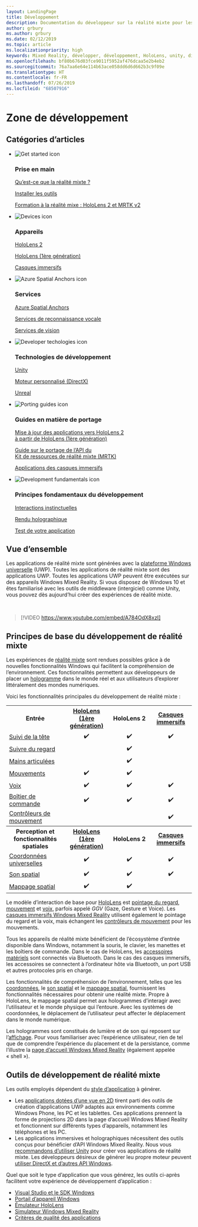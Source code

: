 ```yaml
---
layout: LandingPage
title: Développement
description: Documentation du développeur sur la réalité mixte pour les casques immersifs et HoloLens.
author: grbury
ms.author: grbury
ms.date: 02/12/2019
ms.topic: article
ms.localizationpriority: high
keywords: Mixed Reality, développer, développement, HoloLens, unity, directx
ms.openlocfilehash: bf80b676d03fce9011f5952af476dcaa5e2b4eb2
ms.sourcegitcommit: 76a7aa6e64e114b63ace058dd6d6d662b3c9f09e
ms.translationtype: HT
ms.contentlocale: fr-FR
ms.lasthandoff: 07/26/2019
ms.locfileid: "68507916"
---
```

# <a name="development-launchpad"></a>Zone de développement

## <a name="article-categories"></a>Catégories d’articles


<ul class="panelContent cardsF">
    <li>
        <div class="cardSize">
            <div class="cardPadding">
                <div class="card">
                    <div class="cardImageOuter">
                        <div class="cardImage">
                            <img src="images/GetStartedIcon.png" alt="Get started icon">
                        </div>
                    </div>
                    <div class="cardText">
                        <h3>Prise en main</h3>
                        <p>
                            <a href="mixed-reality.md">Qu’est-ce que la réalité mixte ?</a>
                        </p>
                        <p>
                            <a href="install-the-tools.md">Installer les outils</a>
                        </p>
                        <p>
                            <a href="mrlearning-base-ch1.md">Formation à la réalité mixe : HoloLens 2 et MRTK v2</a>
                        </p>
                    </div>
                </div>
            </div>
        </div>
    </li>
        <li>
        <div class="cardSize">
            <div class="cardPadding">
                <div class="card">
                    <div class="cardImageOuter">
                        <div class="cardImage">
                            <img src="images/HoloLens_Icon_120x130.png" alt="Devices icon">
                        </div>
                    </div>
                    <div class="cardText">
                        <h3>Appareils</h3>
                          <p>
                            <a href="https://www.microsoft.com/hololens/hardware" target="_blank">HoloLens 2</a>
                        </p>
                        <p>
                            <a href="hololens-hardware-details.md">HoloLens (1ère génération)</a>
                        </p>
                        <p>
                            <a href="immersive-headset-hardware-details.md">Casques immersifs</a>
                        </p>
                    </div>
                </div>
            </div>
        </div>
    </li>
    <li>
        <div class="cardSize">
            <div class="cardPadding">
                <div class="card">
                    <div class="cardImageOuter">
                        <div class="cardImage">
                            <img src="images/AzureSpatialAnchors_Icon_120x130.png" alt="Azure Spatial Anchors icon">
                        </div>
                    </div>
                    <div class="cardText">
                        <h3>Services</h3>
                        <p>
                            <a href="https://docs.microsoft.com/azure/spatial-anchors" target="_blank">Azure Spatial Anchors</a>
                        </p>
                        <p>
                            <a href="https://docs.microsoft.com/azure/cognitive-services/speech-service/" target="_blank">Services de reconnaissance vocale</a>
                        </p>
                        <p>
                            <a href="https://docs.microsoft.com/azure/cognitive-services/computer-vision/" target="_blank">Services de vision</a>
                        </p>
                    </div>
                </div>
            </div>
        </div>
    </li>
    <li>
        <div class="cardSize">
            <div class="cardPadding">
                <div class="card">
                    <div class="cardImageOuter">
                        <div class="cardImage">
                            <img src="images/Unity_Icon_120x130.png" alt="Developer techologies icon">
                        </div>
                    </div>
                    <div class="cardText">
                        <h3>Technologies de développement</h3>
                        <p>
                            <a href="unity-development-overview.md">Unity</a>
                        </p>
                        <p>
                            <a href="directx-development-overview.md">Moteur personnalisé (DirectX)</a>
                        </p>
                        <p>
                            <a href="https://www.unrealengine.com/en-US/blog/unreal-engine-4-support-for-hololens-2-released-in-early-access">Unreal</a>
                        </p>                
                    </div>
                </div>
            </div>
        </div>
    </li>
    <li>
        <div class="cardSize">
            <div class="cardPadding">
                <div class="card">
                    <div class="cardImageOuter">
                        <div class="cardImage">
                            <img src="images/PortingGuides-icon_120x130.png" alt="Porting guides icon">
                        </div>
                    </div>
                    <div class="cardText">
                        <h3>Guides en matière de portage</h3>
                        <p>
                            <a href="mrtk-porting-guide.md">Mise à jour des applications vers HoloLens 2<br>à partir de HoloLens (1ère génération)</a>
                        </p>
                        <p>
                            <a href="https://microsoft.github.io/MixedRealityToolkit-Unity/Documentation/HTKToMRTKPortingGuide.html">Guide sur le portage de l’API du<br>Kit de ressources de réalité mixte (MRTK)</a>
                        </p>
                        <p>
                            <a href="porting-guides.md">Applications des casques immersifs</a>
                        </p>
                    </div>
                </div>
            </div>
        </div>
    </li>
    <li>
        <div class="cardSize">
            <div class="cardPadding">
                <div class="card">
                    <div class="cardImageOuter">
                        <div class="cardImage">
                            <img src="images/App_patterns_Icon_120x130.png" alt="Development fundamentals icon">
                        </div>
                    </div>
                    <div class="cardText">
                        <h3>Principes fondamentaux du développement</h3>
                        <p>
                            <a href="Interaction-fundamentals.md">Interactions instinctuelles</a>
                        </p>
                        <p>
                            <a href="rendering.md">Rendu holographique</a>
                        </p>
                         <p>
                            <a href="testing-your-app-on-hololens.md">Test de votre application</a>
                        </p>                    
                    </div>
                </div>
            </div>
        </div>
    </li>    
</ul>

## <a name="overview"></a>Vue d’ensemble

Les applications de réalité mixte sont générées avec la [plateforme Windows universelle](https://dev.windows.com/getstarted) (UWP). Toutes les applications de réalité mixte sont des applications UWP. Toutes les applications UWP peuvent être exécutées sur des appareils Windows Mixed Reality. Si vous disposez de Windows 10 et êtes familiarisé avec les outils de middleware (intergiciel) comme Unity, vous pouvez dès aujourd’hui créer des expériences de réalité mixte.

<br>

>[!VIDEO https://www.youtube.com/embed/A784OdX8xzI]

## <a name="basics-of-mixed-reality-development"></a>Principes de base du développement de réalité mixte

Les expériences de [réalité mixte](mixed-reality.md) sont rendues possibles grâce à de nouvelles fonctionnalités Windows qui facilitent la compréhension de l’environnement. Ces fonctionnalités permettent aux développeurs de placer un [hologramme](hologram.md) dans le monde réel et aux utilisateurs d’explorer littéralement des mondes numériques. 

Voici les fonctionnalités principales du développement de réalité mixte :

<table>
<tr>
<th style="width:175px">Entrée</th><th style="width:125px; text-align: center;"><a href="hololens-hardware-details.md">HoloLens (1ère génération)</a></th><th style="width:125px; text-align: center;">HoloLens 2</a></th><th style="width:125px; text-align: center;"> <a href="immersive-headset-hardware-details.md">Casques immersifs</a></th>
</tr><tr>
<td> <a href="gaze.md">Suivi de la tête</a></td><td style="text-align: center;">✔️</td><td style="text-align: center;">✔️</td><td style="text-align: center;">✔️</td>
</tr><tr>
<td> <a href="gaze.md">Suivre du regard</a></td><td></td><td style="text-align: center;">✔️</td><td></td>
</tr><tr>
 <td> <a href="gestures.md">Mains articulées</a></td><td></td><td style="text-align: center;">✔️</td><td></td>
</tr><tr>
<td> <a href="gestures.md">Mouvements</a></td><td style="text-align: center;">✔️</td><td style="text-align: center;">✔️</td><td></td>
</tr><tr>
<td> <a href="voice-input.md">Voix</a></td><td style="text-align: center;">✔️</td><td style="text-align: center;">✔️</td><td style="text-align: center;">✔️</td>
</tr><tr>
<td> <a href="hardware-accessories.md">Boîtier de commande</a></td><td style="text-align: center;">✔️</td><td style="text-align: center;">✔️</td><td style="text-align: center;">✔️</td>
</tr><tr>
<td> <a href="motion-controllers.md">Contrôleurs de mouvement</a></td><td></td><td></td><td style="text-align: center;">✔️</td>
</tr><tr>
<th style="width:175px">Perception et fonctionnalités spatiales</th><th style="width:125px; text-align: center;"><a href="hololens-hardware-details.md">HoloLens (1ère génération)</a></th><th style="width:125px; text-align: center;">HoloLens 2</a></th><th style="width:125px; text-align: center;"> <a href="immersive-headset-hardware-details.md">Casques immersifs</a></th>
</tr><tr>
<td> <a href="coordinate-systems.md">Coordonnées universelles</a></td><td style="text-align: center;">✔️</td><td style="text-align: center;">✔️</td><td style="text-align: center;">✔️</td>
</tr><tr>
<td> <a href="spatial-sound.md">Son spatial</a></td><td style="text-align: center;">✔️</td><td style="text-align: center;">✔️</td><td style="text-align: center;">✔️</td>
</tr><tr>
<td> <a href="spatial-mapping.md">Mappage spatial</a></td><td style="text-align: center;">✔️</td><td style="text-align: center;">✔️</td><td></td>
</tr>
</table>



Le modèle d’interaction de base pour [HoloLens](hololens-hardware-details.md) est [pointage du regard](gaze.md), [mouvement](gestures.md) et [voix](voice-input.md), parfois appelé *GGV* (Gaze, Gesture et Voice). Les [casques immersifs Windows Mixed Reality](immersive-headset-hardware-details.md) utilisent également le pointage du regard et la voix, mais échangent les [contrôleurs de mouvement](motion-controllers.md) pour les mouvements.

Tous les appareils de réalité mixte bénéficient de l’écosystème d’entrée disponible dans Windows, notamment la souris, le clavier, les manettes et les boîtiers de commande. Dans le cas de HoloLens, les [accessoires matériels](hardware-accessories.md) sont connectés via Bluetooth. Dans le cas des casques immersifs, les accessoires se connectent à l’ordinateur hôte via Bluetooth, un port USB et autres protocoles pris en charge.

Les fonctionnalités de compréhension de l’environnement, telles que les [coordonnées](coordinate-systems.md), le [son spatial](spatial-sound.md) et le [mappage spatial](spatial-mapping.md), fournissent les fonctionnalités nécessaires pour obtenir une réalité mixte. Propre à HoloLens, le mappage spatial permet aux hologrammes d’interagir avec l’utilisateur et le monde physique qui l’entoure. Avec les systèmes de coordonnées, le déplacement de l’utilisateur peut affecter le déplacement dans le monde numérique.

Les hologrammes sont constitués de lumière et de son qui reposent sur l’[affichage](rendering.md). Pour vous familiariser avec l’expérience utilisateur, rien de tel que de comprendre l’expérience du placement et de la persistance, comme l’illustre la [page d’accueil Windows Mixed Reality](navigating-the-windows-mixed-reality-home.md) (également appelée « shell »).

## <a name="tools-for-developing-mixed-reality"></a>Outils de développement de réalité mixte

Les outils employés dépendent du [style d’application](app-views.md) à générer.
* Les [applications dotées d’une vue en 2D](building-2d-apps.md) tirent parti des outils de création d’applications UWP adaptés aux environnements comme Windows Phone, les PC et les tablettes. Ces applications prennent la forme de projections 2D dans la page d’accueil Windows Mixed Reality et fonctionnent sur différents types d’appareils, notamment les téléphones et les PC.
* Les applications immersives et holographiques nécessitent des outils conçus pour bénéficier d’API Windows Mixed Reality. Nous vous [recommandons d’utiliser Unity](unity-development-overview.md) pour créer vos applications de réalité mixte. Les développeurs désireux de générer leu propre moteur peuvent [utiliser DirectX et d’autres API Windows](directx-development-overview.md).

Quel que soit le type d’application que vous générez, les outils ci-après facilitent votre expérience de développement d’application :
* [Visual Studio et le SDK Windows](using-visual-studio.md)
* [Portail d’appareil Windows](using-the-windows-device-portal.md)
* [Émulateur HoloLens](using-the-hololens-emulator.md)
* [Simulateur Windows Mixed Reality](using-the-windows-mixed-reality-simulator.md)
* [Critères de qualité des applications](app-quality-criteria.md)

